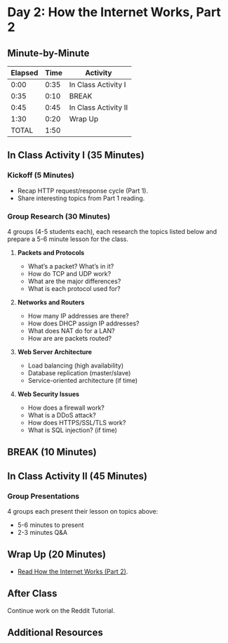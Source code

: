 # Day 2: How the Internet Works, Part 2

## Minute-by-Minute

| **Elapsed** | **Time**  | **Activity**              |
| ----------- | --------- | ------------------------- |
| 0:00        | 0:35      | In Class Activity I       |
| 0:35        | 0:10      | BREAK                     |
| 0:45        | 0:45      | In Class Activity II      |
| 1:30        | 0:20      | Wrap Up                   |
| TOTAL       | 1:50      |                           |

## In Class Activity I (35 Minutes)

### Kickoff (5 Minutes)

* Recap HTTP request/response cycle (Part 1).
* Share interesting topics from Part 1 reading.

### Group Research (30 Minutes)

4 groups (4-5 students each), each research the topics listed below and prepare a 5-6 minute lesson for the class.

1. **Packets and Protocols**
    * What’s a packet? What’s in it?
    * How do TCP and UDP work?
    * What are the major differences?
    * What is each protocol used for?

2. **Networks and Routers**
    * How many IP addresses are there?
    * How does DHCP assign IP addresses?
    * What does NAT do for a LAN?
    * How are are packets routed?

3. **Web Server Architecture**
    * Load balancing (high availability)
    * Database replication (master/slave)
    * Service-oriented architecture (if time)

4. **Web Security Issues**
    * How does a firewall work?
    * What is a DDoS attack?
    * How does HTTPS/SSL/TLS work?
    * What is SQL injection? (if time)

## BREAK (10 Minutes)

## In Class Activity II (45 Minutes)

### Group Presentations

4 groups each present their lesson on topics above:

* 5-6 minutes to present
* 2-3 minutes Q&A

## Wrap Up (20 Minutes)

* [Read How the Internet Works (Part 2)](http://make.sc/internet).

## After Class

Continue work on the Reddit Tutorial.

## Additional Resources
